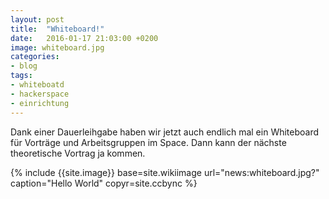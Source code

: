 ```yaml
---
layout: post
title:  "Whiteboard!"
date:   2016-01-17 21:03:00 +0200
image: whiteboard.jpg
categories:
- blog
tags:
- whiteboatd
- hackerspace
- einrichtung
---
```

Dank einer Dauerleihgabe haben wir jetzt auch endlich mal ein Whiteboard für Vorträge und Arbeitsgruppen im Space. Dann kann der nächste theoretische Vortrag ja kommen.

{% include {{site.image}} base=site.wikiimage url="news:whiteboard.jpg?" caption="Hello World" copyr=site.ccbync %}
